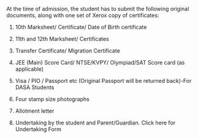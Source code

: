At the time of admission, the student has to submit the following original documents, along with one set of Xerox copy of certificates:

1. 10th Marksheet/ Certificate/ Date of Birth certificate

2. 11th and 12th Marksheet/ Certificates

3. Transfer Certificate/ Migration Certificate

4. JEE (Main) Score Card/ NTSE/KVPY/ Olympiad/SAT Score card (as applicable)

5. Visa / PIO / Passport etc (Original Passport will be returned back)-For DASA Students

6. Four stamp size photographs

7. Allotment letter

8. Undertaking by the student and Parent/Guardian. Click here for Undertaking Form
